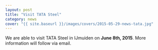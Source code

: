 ```yaml
---
layout: post
title: "Visit TATA Steel"
category: news
cover: "{{ site.baseurl }}/images/covers/2015-05-29-news-tata.jpg"
---
```


We are able to visit TATA Steel in IJmuiden on **June 8th, 2015**. More information will follow via email.

